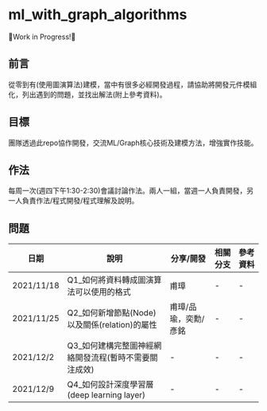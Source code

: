# ml_with_graph_algorithms
🚧Work in Progress!🚧

## 前言
從零到有(使用圖演算法)建模，當中有很多必經開發過程，請協助將開發元件模組化，列出遇到的問題，並找出解法(附上參考資料)。

## 目標
團隊透過此repo協作開發，交流ML/Graph核心技術及建模方法，增強實作技能。

## 作法
每周一次(週四下午1:30-2:30)會議討論作法。兩人一組，當週一人負責開發，另一人負責作法/程式開發/程式理解及說明。

## 問題
|日期|說明|分享/開發|相關分支|參考資料|
|-|-|-|-|-|
|2021/11/18|Q1_如何將資料轉成圖演算法可以使用的格式|甫璋|-|-|
|2021/11/25|Q2_如何新增節點(Node)以及關係(relation)的屬性|甫璋/品瑜，奕勳/彥銘|-|-|
|2021/12/2|Q3_如何建構完整圖神經網絡開發流程(暫時不需要關注成效)|-|-|-|
|2021/12/9|Q4_如何設計深度學習層(deep learning layer)|-|-|-|

